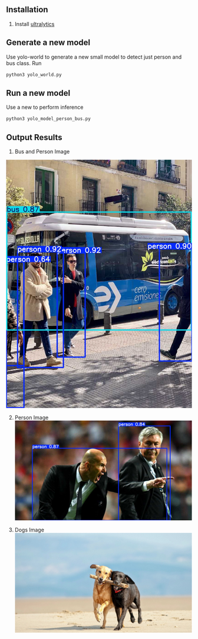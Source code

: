 ## Installation
1. Install [ultralytics](https://docs.ultralytics.com/quickstart/)
## Generate a new model
Use yolo-world to generate a new small model to detect just person and bus class. 
Run
```bash
python3 yolo_world.py
```
## Run a new model
Use a new to perform inference
``` bash
python3 yolo_model_person_bus.py
```

## Output Results
1. Bus and Person Image
   
![Bus and Person Image](images/results_bus.jpg)

2. Person Image
![Person Image](images/results_zidane.jpg)

3. Dogs Image
![Dogs Image](images/results_dogs.jpg)


